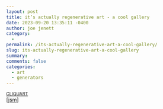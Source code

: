```yaml
---
layout: post
title: it’s actually regenerative art - a cool gallery
date: 2023-09-20 13:35:11 -0400
author: joe jenett
category:
  - 
permalink: /its-actually-regenerative-art-a-cool-gallery/
slug: its-actually-regenerative-art-a-cool-gallery
summary: 
comments: false
categories:
  - art
  - generators
---
```

<a title="Generative art" href="https://www.cliqu.art/"><small>CLIQUART</small></a><br>
[<a href="https://pinboard.in/u:jsm">jsm</a>]

<a style="display:none;" href="https://brid.gy/publish/mastodon"><small>(cross-posted to mastodon)</small></a>